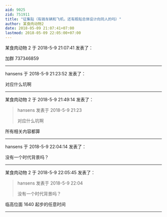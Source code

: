 ```yaml
---
aid: 9025
zid: 751911
title: "征集贴（有搞车辆和飞机，还有舰船总体设计向同人的吗）"
author: 某食肉动物2
date: 2018-05-09 21:07:41+07:00
lastmod: 2018-05-09 22:05:00+07:00
---
```


某食肉动物 2 于 2018-5-9 21:07:41 发表了：

加群 737346859

---

hansens 于 2018-5-9 21:23:52 发表了：

对应什么坑啊

---

某食肉动物 2 于 2018-5-9 21:49:14 发表了：

> hansens 发表于 2018-5-9 21:23
>
> 对应什么坑啊

所有相关内容都算

---

hansens 于 2018-5-9 22:04:14 发表了：

没有一个时代背景吗？

---

某食肉动物 2 于 2018-5-9 22:05:45 发表了：

> hansens 发表于 2018-5-9 22:04
>
> 没有一个时代背景吗？

临高位面 1640 起步的任意时间

---
